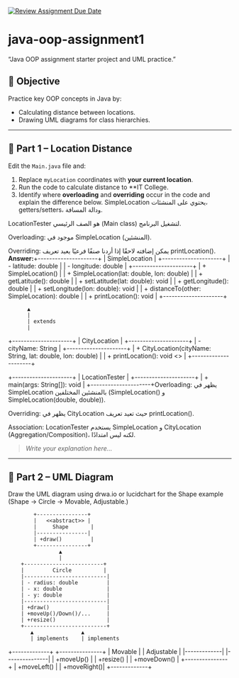[![Review Assignment Due Date](https://classroom.github.com/assets/deadline-readme-button-22041afd0340ce965d47ae6ef1cefeee28c7c493a6346c4f15d667ab976d596c.svg)](https://classroom.github.com/a/aM4vVoua)
# java-oop-assignment1
“Java OOP assignment starter project  and UML practice.”

## 🎯 Objective
Practice key OOP concepts in Java by:
- Calculating distance between locations.
- Drawing UML diagrams for class hierarchies.

---

## 🧮 Part 1 – Location Distance
Edit the `Main.java` file and:
1. Replace `myLocation` coordinates with **your current location**.
2. Run the code to calculate distance to **IT College.
3. Identify where **overloading** and **overriding** occur in the code and explain the difference below.
SimpleLocation يحتوي على المنشئات، getters/setters، ودالة المسافة.

LocationTester هو الصف الرئيسي (Main class) لتشغيل البرنامج.

Overloading: موجود في SimpleLocation (المنشئين).

Overriding: يمكن إضافته لاحقًا إذا أردنا صنفًا فرعيًا يعيد تعريف printLocation().
**Answer:**+---------------------+
|   SimpleLocation    |
+---------------------+
| - latitude: double  |
| - longitude: double |
+---------------------+
| + SimpleLocation()  |
| + SimpleLocation(lat: double, lon: double) |
| + getLatitude(): double |
| + setLatitude(lat: double): void |
| + getLongitude(): double |
| + setLongitude(lon: double): void |
| + distanceTo(other: SimpleLocation): double |
| + printLocation(): void |
+---------------------+

          ▲
          |
          | extends
          |
+---------------------+
|     CityLocation    |
+---------------------+
| - cityName: String  |
+---------------------+
| + CityLocation(cityName: String, lat: double, lon: double) |
| + printLocation(): void  <<Overriding>> |
+---------------------+

+---------------------+
|   LocationTester    |
+---------------------+
| + main(args: String[]): void |
+---------------------+Overloading:
يظهر في SimpleLocation بالمنشئين المختلفين (SimpleLocation() و SimpleLocation(double, double)).

Overriding:
يظهر في CityLocation حيث تعيد تعريف printLocation().

Association:
LocationTester يستخدم SimpleLocation و CityLocation (Aggregation/Composition)، لكنه ليس امتدادًا.
> _Write your explanation here..._

---

## 🎨 Part 2 – UML Diagram
Draw the UML diagram using drwa.io or lucidchart for the Shape example (Shape → Circle → Movable, Adjustable.)  

            +----------------+
            |   <<abstract>> |
            |     Shape       |
            |----------------|
            | +draw()         |
            +----------------+
                    ▲
                    |
        +-------------------------+
        |         Circle          |
        |--------------------------|
        | - radius: double         |
        | - x: double              |
        | - y: double              |
        |--------------------------|
        | +draw()                  |
        | +moveUp()/Down()/...     |
        | +resize()                |
        +--------------------------+
           ▲               ▲
           | implements    | implements
   +-------------+      +---------------+
   |  Movable    |      |  Adjustable   |
   |-------------|      |---------------|
   | +moveUp()   |      | +resize()     |
   | +moveDown() |      +---------------+
   | +moveLeft() |
   | +moveRight()|
   +-------------+
